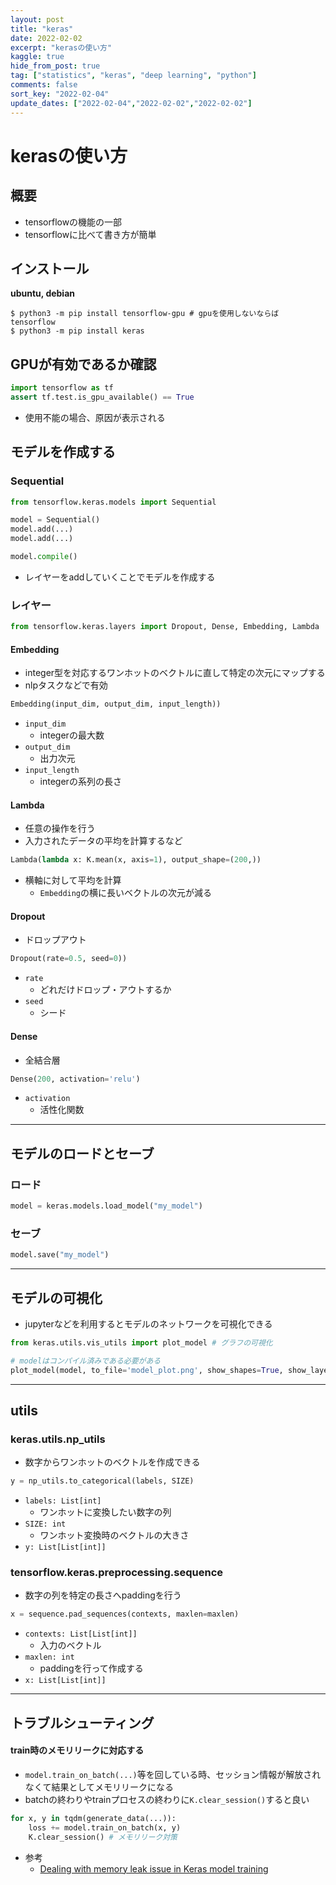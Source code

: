 ```yaml
---
layout: post
title: "keras"
date: 2022-02-02
excerpt: "kerasの使い方"
kaggle: true
hide_from_post: true
tag: ["statistics", "keras", "deep learning", "python"]
comments: false
sort_key: "2022-02-04"
update_dates: ["2022-02-04","2022-02-02","2022-02-02"]
---
```


# kerasの使い方

## 概要
 - tensorflowの機能の一部
 - tensorflowに比べて書き方が簡単

## インストール

**ubuntu, debian**  
```console
$ python3 -m pip install tensorflow-gpu # gpuを使用しないならば tensorflow
$ python3 -m pip install keras
```

## GPUが有効であるか確認

```python
import tensorflow as tf
assert tf.test.is_gpu_available() == True
```
 - 使用不能の場合、原因が表示される

## モデルを作成する

### Sequential

```python
from tensorflow.keras.models import Sequential

model = Sequential()
model.add(...)
model.add(...)

model.compile()
```
 - レイヤーをaddしていくことでモデルを作成する

### レイヤー

```python
from tensorflow.keras.layers import Dropout, Dense, Embedding, Lambda
```

#### Embedding
 - integer型を対応するワンホットのベクトルに直して特定の次元にマップする
 - nlpタスクなどで有効

```python
Embedding(input_dim, output_dim, input_length))
```
  - `input_dim`
    - integerの最大数
  - `output_dim`
    - 出力次元
  - `input_length`
    - integerの系列の長さ

#### Lambda
 - 任意の操作を行う
 - 入力されたデータの平均を計算するなど

```python
Lambda(lambda x: K.mean(x, axis=1), output_shape=(200,))
```
 - 横軸に対して平均を計算
   - `Embedding`の横に長いベクトルの次元が減る

#### Dropout
 - ドロップアウト
　
```python
Dropout(rate=0.5, seed=0))
```
 - `rate`
   - どれだけドロップ・アウトするか
 - `seed`
   - シード

#### Dense
 - 全結合層

```python
Dense(200, activation='relu')
```
 - `activation`
   - 活性化関数

--- 

## モデルのロードとセーブ

### ロード
```python
model = keras.models.load_model("my_model")
```

### セーブ
```python
model.save("my_model")
```

---

## モデルの可視化
 - jupyterなどを利用するとモデルのネットワークを可視化できる

```python
from keras.utils.vis_utils import plot_model # グラフの可視化

# modelはコンパイル済みである必要がある
plot_model(model, to_file='model_plot.png', show_shapes=True, show_layer_names=True)
```

--- 

## utils

### keras.utils.np_utils
 - 数字からワンホットのベクトルを作成できる

```python
y = np_utils.to_categorical(labels, SIZE)
```
 - `labels: List[int]`
   - ワンホットに変換したい数字の列 
 - `SIZE: int`
   - ワンホット変換時のベクトルの大きさ
 - `y: List[List[int]]`

### tensorflow.keras.preprocessing.sequence
 - 数字の列を特定の長さへpaddingを行う

```python
x = sequence.pad_sequences(contexts, maxlen=maxlen)
```
 - `contexts: List[List[int]]`
   - 入力のベクトル
 - `maxlen: int`
   - paddingを行って作成する
 - `x: List[List[int]]` 


---

## トラブルシューティング

#### train時のメモリリークに対応する
 - `model.train_on_batch(...)`等を回している時、セッション情報が解放されなくて結果としてメモリリークになる　
 - batchの終わりやtrainプロセスの終わりに`K.clear_session()`すると良い

```python
for x, y in tqdm(generate_data(...)):
    loss += model.train_on_batch(x, y)
    K.clear_session() # メモリリーク対策
```
 - 参考
   - [Dealing with memory leak issue in Keras model training](https://medium.com/dive-into-ml-ai/dealing-with-memory-leak-issue-in-keras-model-training-e703907a6501)



